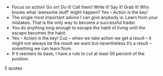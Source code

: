  - Focus on action! Go on! Do it! Call them! Write it! Say it! Grab it! Who knows what ‘awesome stuff’ might happen? Yes – Action is the key!
 - The single most important advice I can give anybody is: Learn from your mistakes. That is the only way to become a successful trader.
 - You do anything long enough to escape the habit of living until the escape becomes the habit.
 - Yes – Action is the key! Cuz – when we take action we get a result – it might not always be the result we want but nevertheless it’s a result – something we can learn from.
 - If it reenters its base, I have a rule to cut at least 50 percent of the position.

5 quotes
